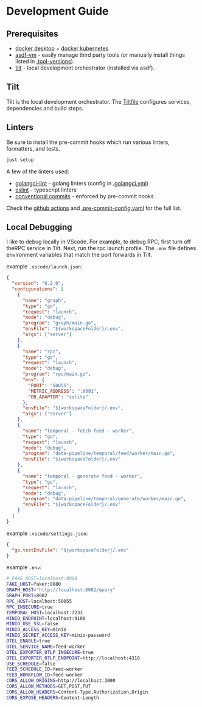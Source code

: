 # Development Guide

## Prerequisites

- [docker desktop](https://docs.docker.com/desktop/) + [docker kubernetes](https://docs.docker.com/desktop/features/kubernetes/)
- [asdf-vm](https://asdf-vm.com/) - easily manage third party tools (or manually install things listed in [.tool-versions](../.tool-versions)).
- [tilt](https://tilt.dev/) - local development orchestrator (installed via asdf).

## Tilt

Tilt is the local development orchestrator. The [Tiltfile](../Tiltfile) configures services, dependencies and build steps.

## Linters

Be sure to install the pre-commit hooks which run various linters, formatters, and tests.

```sh
just setup
```

A few of the linters used:

- [golangci-lint](https://golangci-lint.run/) - golang linters (config in [.golangci.yml](../.golangci.yaml))
- [eslint](https://eslint.org/) - typescript linters
- [conventional commits](https://www.conventionalcommits.org/en/v1.0.0/) - enforced by pre-commit hooks

Check the [github actions](https://github.com/ericbutera/amalgam/blob/5ab8ab5ed5d12669f7258025cfadcc4f0a968ff6/.github/workflows/all.yaml) and [.pre-commit-config.yaml](https://github.com/ericbutera/amalgam/blob/5ab8ab5ed5d12669f7258025cfadcc4f0a968ff6/.pre-commit-config.yaml) for the full list.

## Local Debugging

I like to debug locally in VScode. For example, to debug RPC, first turn off theRPC service in Tilt. Next, run the rpc launch profile. The `.env` file defines environment variables that match the port forwards in Tilt.

example `.vscode/launch.json`:

```json
{
  "version": "0.2.0",
  "configurations": [
    {
      "name": "graph",
      "type": "go",
      "request": "launch",
      "mode": "debug",
      "program": "graph/main.go",
      "envFile": "${workspaceFolder}/.env",
      "args": ["server"]
    },
    {
      "name": "rpc",
      "type": "go",
      "request": "launch",
      "mode": "debug",
      "program": "rpc/main.go",
      "env": {
        "PORT": "50055",
        "METRIC_ADDRESS": ":9091",
        "DB_ADAPTER": "sqlite"
      },
      "envFile": "${workspaceFolder}/.env",
      "args": ["server"]
    },
    {
      "name": "temporal - fetch feed - worker",
      "type": "go",
      "request": "launch",
      "mode": "debug",
      "program": "data-pipeline/temporal/feed/worker/main.go",
      "envFile": "${workspaceFolder}/.env"
    },
    {
      "name": "temporal - generate feed - worker",
      "type": "go",
      "request": "launch",
      "mode": "debug",
      "program": "data-pipeline/temporal/generate/worker/main.go",
      "envFile": "${workspaceFolder}/.env"
    }
  ]
}
```

example `.vscode/settings.json`:

```json
{
  "go.testEnvFile": "${workspaceFolder}/.env"
}
```

example `.env`:

```sh
# FAKE_HOST=localhost:8084
FAKE_HOST=faker:8080
GRAPH_HOST="http://localhost:8082/query"
GRAPH_PORT=8082
RPC_HOST=localhost:50055
RPC_INSECURE=true
TEMPORAL_HOST=localhost:7233
MINIO_ENDPOINT=localhost:9100
MINIO_USE_SSL=false
MINIO_ACCESS_KEY=minio
MINIO_SECRET_ACCESS_KEY=minio-password
OTEL_ENABLE=true
OTEL_SERVICE_NAME=feed-worker
OTEL_EXPORTER_OTLP_INSECURE=true
OTEL_EXPORTER_OTLP_ENDPOINT=http://localhost:4318
USE_SCHEDULE=false
FEED_SCHEDULE_ID=feed-worker
FEED_WORKFLOW_ID=feed-worker
CORS_ALLOW_ORIGINS=http://localhost:3000
CORS_ALLOW_METHODS=GET,POST,PUT
CORS_ALLOW_HEADERS=Content-Type,Authorization,Origin
CORS_EXPOSE_HEADERS=Content-Length
```
